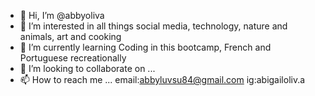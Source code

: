 - 👋 Hi, I’m @abbyoliva
- 👀 I’m interested in all things social media, technology, nature and animals, art and cooking
- 🌱 I’m currently learning Coding in this bootcamp, French and Portuguese recreationally
- 💞️ I’m looking to collaborate on ...
- 📫 How to reach me ... email:abbyluvsu84@gmail.com ig:abigailoliv.a 

<!---
abbyoliva/abbyoliva is a ✨ special ✨ repository because its `README.md` (this file) appears on your GitHub profile.
You can click the Preview link to take a look at your changes.
--->
